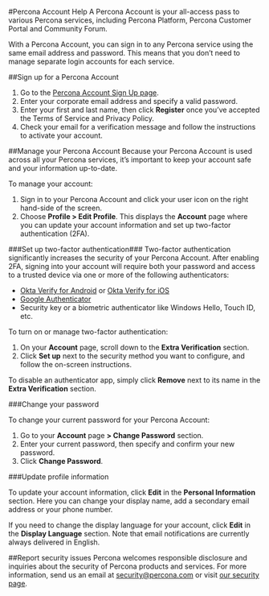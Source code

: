#Percona Account Help
A Percona Account is your all-access pass to various Percona services, including Percona Platform, Percona Customer Portal and Community Forum.

With a Percona Account, you can sign in to any Percona service using the same email address and password. This means that you don’t need to manage separate login accounts for each service.

##Sign up for a Percona Account
1. Go to the [Percona Account Sign Up page](https://id.percona.com/signin/register/).
2. Enter your corporate email address and specify a valid password.
3. Enter your first and last name, then click **Register** once you’ve accepted the Terms of Service and Privacy Policy. 
4. Check your email for a verification message and follow the instructions to activate your account. 

##Manage your Percona Account 
Because your Percona Account is used across all your Percona services, it’s important to keep your account safe and your information up-to-date. 


To manage your account:

1. Sign in to your Percona Account and click your user icon on the right hand-side of the screen.
2. Choose **Profile > Edit Profile**. This displays the **Account** page where you can update your account information and set up two-factor authentication (2FA). 

###Set up two-factor authentication###
Two-factor authentication significantly increases the security of your Percona Account. After enabling 2FA, signing into your account will require both your password and access to a trusted device via one or more of the following authenticators:

* [Okta Verify for Android](https://play.google.com/store/apps/details?id=com.okta.android.auth) or [Okta Verify for iOS](https://play.google.com/store/apps/details?id=com.okta.android.auth) 
* [Google Authenticator](https://play.google.com/store/apps/details?id=com.google.android.apps.authenticator2)
* Security key or a biometric authenticator like Windows Hello, Touch ID, etc.

To turn on or manage two-factor authentication:

1. On your **Account** page, scroll down to the **Extra Verification** section. 
2. Click **Set up** next to the security method you want to configure, and follow the on-screen instructions.

To disable an authenticator app, simply click **Remove** next to its name in the **Extra Verification** section.

###Change your password

To change your current password for your Percona Account:

1. Go to your **Account** page **> Change Password** section.
2. Enter your current password, then specify and confirm your new password.
3. Click **Change Password**.

###Update profile information

To update your account information, click **Edit** in the **Personal Information** section. Here you can change your display name, add a secondary email address or your phone number. 

If you need to change the display language for your account, click **Edit** in the **Display Language** section. Note that email notifications are currently always delivered in English. 


##Report security issues
Percona welcomes responsible disclosure and inquiries about the security of Percona products and services. For more information, send us an email at <security@percona.com> or visit [our security page](https://www.percona.com/security).
